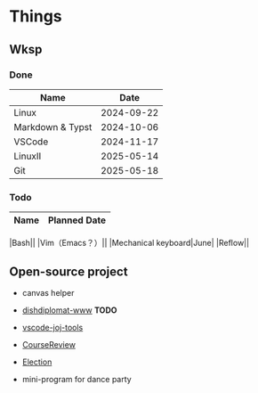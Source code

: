 # Things

## Wksp

### Done

| Name | Date |
|------|----------|
|Linux |2024-09-22|
|Markdown & Typst|2024-10-06|
|VSCode|2024-11-17|
|LinuxII |2025-05-14|
|Git|2025-05-18|

### Todo
| Name | Planned Date |
|------|----------|

|Bash||
|Vim（Emacs？）||
|Mechanical keyboard|June|
|Reflow||


## Open-source project

- canvas helper

- [dishdiplomat-www](https://github.com/TechJI-2023/dishdiplomat-www) **TODO**

- [vscode-joj-tools](https://github.com/TechJI-2023/vscode-joj-tools)

- [CourseReview](https://github.com/TechJI-2023/CourseReview)

- [Election](https://github.com/TechJI-2023/Election)

- mini-program for dance party
